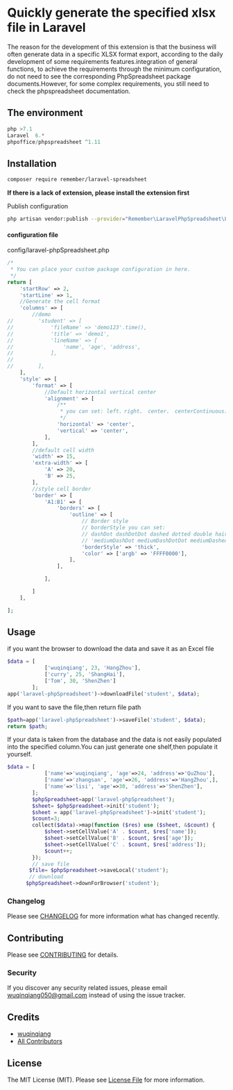 # Quickly generate the specified xlsx file in Laravel

The reason for the development of this extension is that the business will often generate data in a specific XLSX format export, according to the daily development of some requirements features.integration of general functions, to achieve the requirements through the minimum configuration, do not need to see the corresponding PhpSpreadsheet package documents.However, for some complex requirements, you still need to check the phpspreadsheet documentation.


## The environment
   
```php
php >7.1
Laravel  6.*
phpoffice/phpspreadsheet ^1.11
```

## Installation
```bash
composer require remember/laravel-spreadsheet
```
 **If there is a lack of extension, please install the extension first**

Publish configuration
```bash
php artisan vendor:publish --provider="Remember\LaravelPhpSpreadsheet\LaravelPhpSpreadsheetServiceProvider"
```

#### configuration file 
config/laravel-phpSpreadsheet.php

```php
/*
 * You can place your custom package configuration in here.
 */
return [
    'startRow' => 2,
    'startLine' => 1,
    //Generate the cell format
    'columns' => [
        //demo
//        'student' => [
//            'fileName' => 'demo123'.time(),
//            'title' => 'demo1',
//            'lineName' => [
//                'name', 'age', 'address',
//            ],
//
//        ],
    ],
    'style' => [
        'format' => [
            //Default horizontal vertical center
            'alignment' => [
                /**
                 * you can set: left、right、 center、 centerContinuous、 justify、 fill
                 */
                'horizontal' => 'center',
                'vertical' => 'center',
            ],
        ],
        //default cell width
        'width' => 15,
        'extra-width' => [
            'A' => 20,
            'B' => 25,
        ],
        //style cell border
        'border' => [
            'A1:B1' => [
                'borders' => [
                    'outline' => [
                        // Border style
                        // borderStyle you can set:
                        // dashDot dashDotDot dashed dotted double hair medium';
                        // 'mediumDashDot mediumDashDotDot mediumDashed slantDashDot thick thin';
                        'borderStyle' => 'thick',
                        'color' => ['argb' => 'FFFF0000'],
                    ],
                ],

            ],

        ]
    ],

];
```
## Usage
 if you want  the browser to download the data and save it as an Excel file
```php
$data = [
            ['wuqinqiang', 23, 'HangZhou'],
            ['curry', 25, 'ShangHai'],
            ['Tom', 30, 'ShenZhen']
        ];
app('laravel-phpSpreadsheet')->downloadFile('student', $data);
```
If you want to save the file,then return file path 

```php
$path=app('laravel-phpSpreadsheet')->saveFile('student', $data);
return $path;
```
If your data is taken from the database and the data is not easily populated into the specified column.You can just generate one shelf,then populate it yourself.
                                                                                                 
```php
$data = [
            ['name'=>'wuqinqiang', 'age'=>24, 'address'=>'QuZhou'],
            ['name'=>'zhangsan', 'age'=>26, 'address'=>'HangZhou',],
            ['name'=>'lisi', 'age'=>30, 'address'=>'ShenZhen'],
        ];
        $phpSpreadsheet=app('laravel-phpSpreadsheet');
        $sheet= $phpSpreadsheet->init('student');
        $sheet = app('laravel-phpSpreadsheet')->init('student');
        $count=3;
        collect($data)->map(function ($res) use ($sheet, &$count) {
            $sheet->setCellValue('A' . $count, $res['name']);
            $sheet->setCellValue('B' . $count, $res['age']);
            $sheet->setCellValue('C' . $count, $res['address']);
            $count++;
        });
        // save file
       $file= $phpSpreadsheet->saveLocal('student');
       // download
      $phpSpreadsheet->downForBrowser('student');
```


### Changelog

Please see [CHANGELOG](CHANGELOG.md) for more information what has changed recently.

## Contributing

Please see [CONTRIBUTING](CONTRIBUTING.md) for details.

### Security

If you discover any security related issues, please email wuqinqiang050@gmail.com instead of using the issue tracker.

## Credits

- [wuqinqiang](https://github.com/wuqinqiang)
- [All Contributors](../../contributors)

## License

The MIT License (MIT). Please see [License File](LICENSE.md) for more information.

